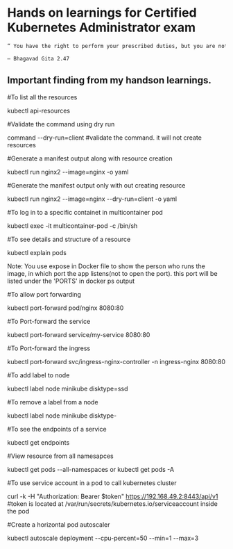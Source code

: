# Hands on learnings for Certified Kubernetes Administrator exam

```sh
“ You have the right to perform your prescribed duties, but you are not entitled to the fruits of your actions. Never consider yourself the cause of the results of your activities, nor be attached to inaction. ”

— Bhagavad Gita 2.47
```

## Important finding from my handson learnings.


#To list all the resources 

kubectl api-resources

#Validate the command using dry run

command --dry-run=client #validate the command. it will not create resources

#Generate a manifest output along with resource creation 

kubectl run nginx2 --image=nginx -o yaml

#Generate the manifest output only with out creating resource

kubectl run nginx2 --image=nginx --dry-run=client -o yaml

#To log in to a specific containet in multicontainer pod

kubectl exec -it multicontainer-pod -c <container-name> /bin/sh

#To see details and structure of a resource

kubectl explain pods


Note: You use expose in Docker file to show the person who runs the image, in which port the app listens(not to open the port). this port will be listed under the 'PORTS' in docker ps output

#To allow port forwarding

kubectl port-forward pod/nginx 8080:80

 #To Port-forward the service

 kubectl port-forward service/my-service 8080:80

#To Port-forward the ingress

 kubectl port-forward svc/ingress-nginx-controller -n ingress-nginx 8080:80


#To add label to node

kubectl label node minikube disktype=ssd

#To remove a label from a node

kubectl label node minikube disktype-

#To see the endpoints of a service

kubectl get endpoints <service name>

#View resource from all namesapces

kubectl get pods --all-namespaces  or kubectl get pods -A

#To use service account in a pod to call kubernetes cluster

curl -k -H "Authorization: Bearer $token" https://192.168.49.2:8443/api/v1  #token is located at /var/run/secrets/kubernetes.io/serviceaccount inside the pod

#Create a horizontal pod autoscaler

kubectl autoscale deployment <name of deploy> --cpu-percent=50 --min=1 --max=3
